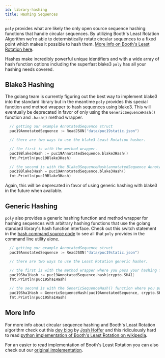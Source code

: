 ```yaml
---
id: library-hashing
title: Hashing Sequences
---
```


`poly` provides what are likely the only open source sequence hashing functions that handle circular sequences. By utilizing Booth's Least Rotation Algorithm we're able to determistically rotate circular sequences to a fixed point which makes it possible to hash them. [More info on Booth's Least Rotation here](#more-info).

Hashes make incredibly powerful unique identifiers and with a wide array of hash function options including the superfast blake3 `poly` has all your hashing needs covered.

## Blake3 Hashing

The golang team is currently figuring out the best way to implement blake3 into the standard library but in the meantime `poly` provides this special function and method wrapper to hash sequences using blake3. This will eventually be deprecated in favor of only using the `GenericSequenceHash()` function and `.hash()` method wrapper.

```go
  // getting our example AnnotatedSequence struct
  puc19AnnotatedSequence := ReadJSON("data/puc19static.json")

  // there are two ways to use the blake3 Least Rotation hasher.

  // the first is with the method wrapper.
  puc19Blake3Hash := puc19AnnotatedSequence.blake3Hash()
  fmt.Println(puc19Blake3Hash)

  // the second is with the Blake3SequenceHash(annotatedSequence AnnotatedSequence) function.
  puc19Blake3Hash = puc19AnnotatedSequence.blake3Hash()
  fmt.Println(puc19Blake3Hash)
```

Again, this will be deprecated in favor of using generic hashing with blake3 in the future when available.

## Generic Hashing

`poly` also provides a generic hashing function and method wrapper for hashing sequences with arbitrary hashing functions that use the golang standard library's hash function interface. Check out this switch statement in the [hash command source code](https://github.com/TimothyStiles/poly/blob/f51ec1c08820394d7cab89a5a4af92d9b803f0a4/commands.go#L261) to see all that `poly` provides in the command line utility alone.

```go
  // getting our example AnnotatedSequence struct
  puc19AnnotatedSequence := ReadJSON("data/puc19static.json")

  // there are two ways to use the Least Rotation generic hasher.

  // the first is with the method wrapper where you pass your hashing function as an argument.
  puc19Sha1Hash := puc19AnnotatedSequence.hash(crypto.SHA1)
  fmt.Println(puc19Sha1Hash)

  // the second is with the GenericSequenceHash() function where you pass an AnnotatedSequence along with a hash function as arguments.
  puc19Sha1Hash = GenericSequenceHash(puc19AnnotatedSequence, crypto.SHA1)
  fmt.Println(puc19Sha1Hash)
```

## More Info
For more info about circular sequence hashing and Booth's Least Rotation algorithm check out this [dev blog](https://www.ginkgobioworks.com/2020/04/20/fast-database-lookups-for-circular-dna-sequences/) by [Josh Hoffer](https://twitter.com/hofer) and this ridiculously hard to read [python implementation of Booth's Least Rotation on wikipedia](https://en.wikipedia.org/wiki/Lexicographically_minimal_string_rotation#Booth's_Algorithm).

For an easier to read implementation of Booth's Least Rotation you can also check out our [original implementation](https://github.com/TimothyStiles/poly/blob/346e3eb58cdd74db14eba333ba428256f77c93b0/hash.go#L40).